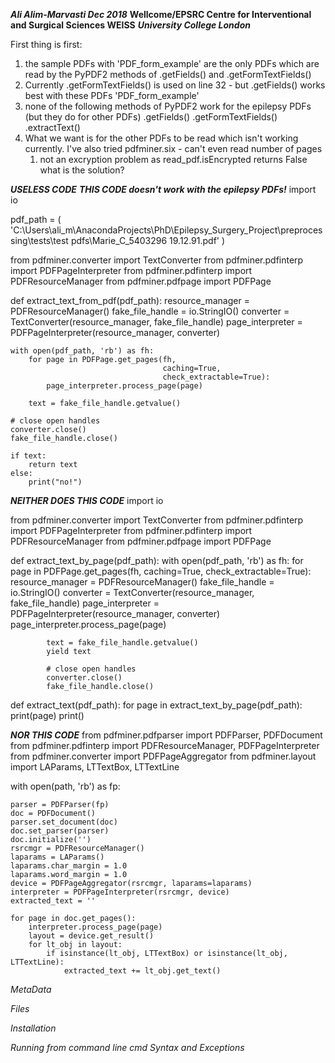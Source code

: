 ***Ali Alim-Marvasti Dec 2018***
**Wellcome/EPSRC Centre for Interventional and Surgical Sciences WEISS**
***University College London***

First thing is first: 
1. the sample PDFs with 'PDF_form_example' are the only PDFs which are read by the PyPDF2 methods of .getFields() and .getFormTextFields()
2. Currently .getFormTextFields() is used on line 32 - but .getFields() works best with these PDFs 'PDF_form_example'
3.  none of the following methods of PyPDF2 work for the epilepsy PDFs (but they do for other PDFs)
    .getFields()
    .getFormTextFields()
    .extractText()
4. What we want is for the other PDFs to be read which isn't working currently. I've also tried pdfminer.six - can't even read number of pages
   1. not an excryption problem as read_pdf.isEncrypted returns False
what is the solution?



***USELESS CODE***
***THIS CODE doesn't work with the epilepsy PDFs!***
import io

pdf_path = (
'C:\\Users\\ali_m\\AnacondaProjects\\PhD\\Epilepsy_Surgery_Project\\preprocessing\\tests\\test pdfs\\Marie_C_5403296 19.12.91.pdf'
)

from pdfminer.converter import TextConverter
from pdfminer.pdfinterp import PDFPageInterpreter
from pdfminer.pdfinterp import PDFResourceManager
from pdfminer.pdfpage import PDFPage
 
def extract_text_from_pdf(pdf_path):
    resource_manager = PDFResourceManager()
    fake_file_handle = io.StringIO()
    converter = TextConverter(resource_manager, fake_file_handle)
    page_interpreter = PDFPageInterpreter(resource_manager, converter)
 
    with open(pdf_path, 'rb') as fh:
        for page in PDFPage.get_pages(fh, 
                                      caching=True,
                                      check_extractable=True):
            page_interpreter.process_page(page)
 
        text = fake_file_handle.getvalue()
 
    # close open handles
    converter.close()
    fake_file_handle.close()
 
    if text:
        return text
    else:
        print("no!")
 
 ***NEITHER DOES THIS CODE***
import io
 
from pdfminer.converter import TextConverter
from pdfminer.pdfinterp import PDFPageInterpreter
from pdfminer.pdfinterp import PDFResourceManager
from pdfminer.pdfpage import PDFPage
 
def extract_text_by_page(pdf_path):
    with open(pdf_path, 'rb') as fh:
        for page in PDFPage.get_pages(fh, 
                                      caching=True,
                                      check_extractable=True):
            resource_manager = PDFResourceManager()
            fake_file_handle = io.StringIO()
            converter = TextConverter(resource_manager, fake_file_handle)
            page_interpreter = PDFPageInterpreter(resource_manager, converter)
            page_interpreter.process_page(page)
 
            text = fake_file_handle.getvalue()
            yield text
 
            # close open handles
            converter.close()
            fake_file_handle.close()
 
def extract_text(pdf_path):
    for page in extract_text_by_page(pdf_path):
        print(page)
        print()


***NOR THIS CODE***
from pdfminer.pdfparser import PDFParser, PDFDocument
from pdfminer.pdfinterp import PDFResourceManager, PDFPageInterpreter
from pdfminer.converter import PDFPageAggregator
from pdfminer.layout import LAParams, LTTextBox, LTTextLine



with open(path, 'rb') as fp:
    
    parser = PDFParser(fp)
    doc = PDFDocument()
    parser.set_document(doc)
    doc.set_parser(parser)
    doc.initialize('')
    rsrcmgr = PDFResourceManager()
    laparams = LAParams()
    laparams.char_margin = 1.0
    laparams.word_margin = 1.0
    device = PDFPageAggregator(rsrcmgr, laparams=laparams)
    interpreter = PDFPageInterpreter(rsrcmgr, device)
    extracted_text = ''

    for page in doc.get_pages():
        interpreter.process_page(page)
        layout = device.get_result()
        for lt_obj in layout:
            if isinstance(lt_obj, LTTextBox) or isinstance(lt_obj, LTTextLine):
                extracted_text += lt_obj.get_text()

*MetaData*

*Files*

*Installation*




*Running from command line cmd*
*Syntax and Exceptions*